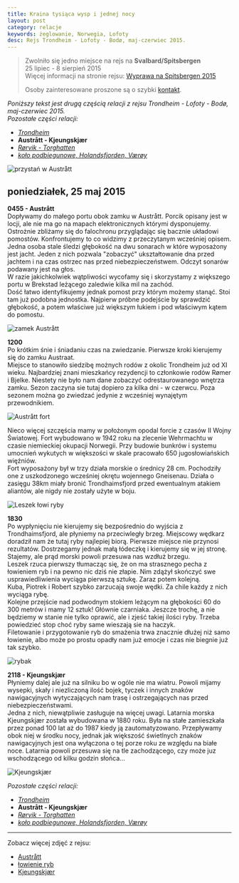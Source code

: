```yaml
---
title: Kraina tysiąca wysp i jednej nocy
layout: post
category: relacje
keywords: żeglowanie, Norwegia, Lofoty
desc: Rejs Trondheim - Lofoty - Bodø, maj-czerwiec 2015.
---
```


>  
> Zwolniło się jedno miejsce na rejs na **Svalbard/Spitsbergen**  
> 25 lipiec - 8 sierpień 2015   
> Więcej informacji na stronie rejsu: [Wyprawa na Spitsbergen 2015](/wyprawa-polonijna-na-spitsbergen-2015)  
>   
> Osoby zainteresowane proszone są o szybki [kontakt](/rejsy/rezerwacja.html).  
>  

*Poniższy tekst jest drugą częścią relacji z rejsu Trondheim - Lofoty - Bodø, maj-czerwiec 2015.*  
*Pozostałe części relacji:*

* *[Trondheim](/kraina-1000-wysp-i-1-nocy/)*
* **Austrått - Kjeungskjær**
* *[Rørvik - Torghatten](/kraina-1000-wysp-i-1-nocy-cz3/)*
* *[koło podbiegunowe, Holandsfjorden, Værøy](/kraina-1000-wysp-i-1-nocy-cz4/)*

![przystań w Austrått](/img/2015/norwegia/austratt-przystan.jpg)

## poniedziałek, 25 maj 2015
**0455 - Austrått**  
Dopływamy do małego portu obok zamku w Austrått. Porcik opisany jest w locji, ale nie ma go na mapach elektronicznych którymi dysponujemy. Ostrożnie zbliżamy się
do falochronu przyglądając się bacznie układowi pomostów. Konfrontujemy to co widzimy z przeczytanym wcześniej opisem.   
Jedna osoba stale śledzi głębokość na dwu sonarach w które wyposażony jest jacht. Jeden z nich pozwala "zobaczyć" ukształtowanie dna przed jachtem i na czas ostrzec nas 
przed niebezpieczeństwem. Odczyt sonarów podawany jest na głos.  
W razie jakichkolwiek wątpliwości wycofamy się i skorzystamy z większego portu w Brekstad leżącego zaledwie kilka mil na zachód.  
Dość łatwo identyfikujemy jednak pomost przy którym możemy stanąć. Stoi tam już podobna jednostka. Najpierw próbne podejście by sprawdzić głębokość, 
a potem właściwe już większym łukiem i pod właściwym kątem do pomostu.

![zamek Austrått](/img/2015/norwegia/austratt-zamek.jpg)

**1200**  
Po krótkim śnie i śniadaniu czas na zwiedzanie. Pierwsze kroki kierujemy się do zamku Austraat.  
Miejsce to stanowiło siedzibę możnych rodów z okolic Trondheim już od XI wieku. Najbardziej znani mieszkańcy rezydencji to członkowie rodów Rømer i Bjelke.
Niestety nie było nam dane zobaczyć odrestaurowanego wnętrza zamku. Sezon zaczyna sie tutaj dopiero za kilka dni - w czerwcu. Poza  sezonem można go zwiedzać
jedynie z wcześniej wynajętym przewodnikiem.  

![Austrått fort](/img/2015/norwegia/austratt-fort.jpg)

Nieco więcej szczęścia mamy w położonym opodal forcie z czasów II Wojny Światowej. Fort wybudowano w 1942 roku na zlecenie Wehrmachtu w czasie niemieckiej okupacji Norwegii.
Przy budowie bunkrów i systemu umocnień wykutych w większości w skale pracowało 650 jugosłowiańskich więźniów.  
Fort wyposażony był w trzy działa morskie o średnicy 28 cm. Pochodziły one z uszkodzonego wcześniej okrętu wojennego Gneisenau. Działa o zasięgu 38km 
miały bronić Trondhaimsfjord przed ewentualnym atakiem aliantów, ale nigdy nie zostały użyte w boju.

![Leszek łowi ryby](/img/2015/norwegia/leszek-lowi.jpg)

**1830**  
Po wypłynięciu nie kierujemy się bezpośrednio do wyjścia z Trondhaimsfjord, ale płyniemy na przeciwległy brzeg. Miejscowy wędkarz doradził nam że tutaj ryby najlepiej biorą. 
Pierwsze miejsce nie przynosi rezultatów. Dostrzegamy jednak małą łódeczkę i kierujemy się w jej stronę. Stajemy, ale prąd morski powoli przesuwa nas wzdłuż brzegu.  
Leszek rzuca pierwszy tłumacząc się, że on ma strasznego pecha z łowieniem ryb i na pewno nic dziś nie złapie. Nim zdążył skończyć swe usprawiedliwienia wyciąga pierwszą sztukę. 
Zaraz potem kolejną.  
Kuba, Piotrek i Robert szybko zarzucają swoje wędki. Za chile każdy z nich wyciąga rybę.  
Kolejne przejście nad podwodnym stokiem leżącym na głębokości 60 do 300 metrów i mamy 12 sztuk! Głównie czarniaka. Jeszcze trochę, a nie będziemy w stanie nie tylko oprawić, 
ale i zjeść takiej ilości ryby. Trzeba powiedzieć stop choć ryby same wieszają sie na haczyk.    
Filetowanie i przygotowanie ryb do smażenia trwa znacznie dłużej niż samo łowienie, albo może po prostu opadły nam już emocje i czas nie biegnie już tak szybko.   

![rybak](/img/2015/norwegia/statek-norwegia.jpg)

**2118 - Kjeungskjær**  
Płyniemy dalej ale już na silniku bo w ogóle nie ma wiatru. Powoli mijamy wysepki, skały i niezliczoną ilość bojek, tyczek i innych znaków nawigacyjnych 
wytyczających nam trasę i ostrzegających nas przed niebezpieczeństwami.  
Jedna z nich, niewątpliwie zasługuje na więcej uwagi. Latarnia morska Kjeungskjær została wybudowana w 1880 roku. Była na stałe zamieszkała przez ponad 100 lat 
aż do 1987 kiedy ją zautomatyzowano.
Przepływamy obok niej w środku nocy, jednak jak większość świetlnych znaków nawigacyjnych jest ona wyłączona o tej porze roku ze względu na białe noce. Latarnia
powoli przesuwa się na tle zachodzącego, czy może juz wschodzącego od kilku godzin słońca...

![Kjeungskjær](/img/2015/norwegia/kjeungskjaer.jpg)

*Pozostałe części relacji:*

* *[Trondheim](/kraina-1000-wysp-i-1-nocy/)*
* **Austrått - Kjeungskjær**
* *[Rørvik - Torghatten](/kraina-1000-wysp-i-1-nocy-cz3/)*
* *[koło podbiegunowe, Holandsfjorden, Værøy](/kraina-1000-wysp-i-1-nocy-cz4/)*

------------------------------------------------------------------------------------
Zobacz więcej zdjęć z rejsu:

* [Austrått](https://www.facebook.com/media/set/?set=a.10152843469481820.1073741835.672761819&type=1&l=2df8a08dfe)
* [łowienie ryb](https://www.facebook.com/media/set/?set=a.10152843475191820.1073741836.672761819&type=1&l=b6c3ce26ca)
* [Kjeungskjær](https://www.facebook.com/media/set/?set=a.10152843477931820.1073741837.672761819&type=1&l=4665a5102f)

